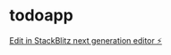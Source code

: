# todoapp

[Edit in StackBlitz next generation editor ⚡️](https://stackblitz.com/~/github.com/balakumar23591/todoapp)